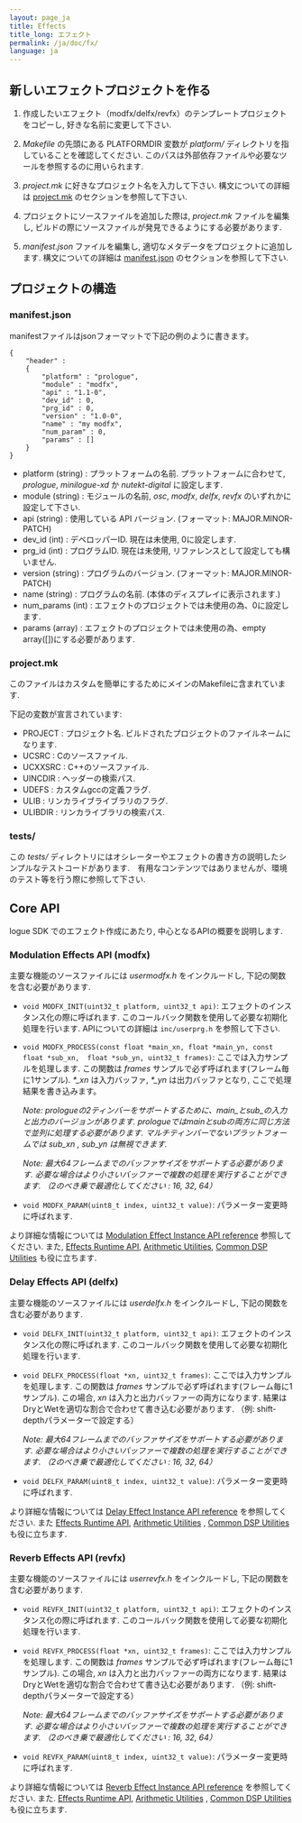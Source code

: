```yaml
---
layout: page_ja
title: Effects
title_long: エフェクト
permalink: /ja/doc/fx/
language: ja
---
```


## 新しいエフェクトプロジェクトを作る

1. 作成したいエフェクト（modfx/delfx/revfx）のテンプレートプロジェクトをコピーし, 好きな名前に変更して下さい.

2. *Makefile* の先頭にある PLATFORMDIR 変数が *platform/* ディレクトリを指していることを確認してください. このパスは外部依存ファイルや必要なツールを参照するのに用いられます.

3. *project.mk* に好きなプロジェクト名を入力して下さい. 構文についての詳細は [project.mk](#projectmk) のセクションを参照して下さい.

4. プロジェクトにソースファイルを追加した際は, *project.mk* ファイルを編集し, ビルドの際にソースファイルが発見できるようにする必要があります.

5. *manifest.json* ファイルを編集し, 適切なメタデータをプロジェクトに追加します. 構文についての詳細は [manifest.json](#manifestjson) のセクションを参照して下さい.

## プロジェクトの構造

### manifest.json

manifestファイルはjsonフォーマットで下記の例のように書きます。

```
{
    "header" : 
    {
        "platform" : "prologue",
        "module" : "modfx",
        "api" : "1.1-0",
        "dev_id" : 0,
        "prg_id" : 0,
        "version" : "1.0-0",
        "name" : "my modfx",
        "num_param" : 0,
        "params" : []
    }
}
```

* platform (string) : プラットフォームの名前. プラットフォームに合わせて, *prologue*, *minilogue-xd* か *nutekt-digital* に設定します.
* module (string) : モジュールの名前, *osc*, *modfx*, *delfx*, *revfx* のいずれかに設定して下さい.
* api (string) : 使用している API バージョン. (フォーマット: MAJOR.MINOR-PATCH)
* dev_id (int) : デベロッパーID. 現在は未使用, 0に設定します.
* prg_id (int) : プログラムID. 現在は未使用, リファレンスとして設定しても構いません.
* version (string) : プログラムのバージョン. (フォーマット: MAJOR.MINOR-PATCH)
* name (string) : プログラムの名前. (本体のディスプレイに表示されます.)
* num_params (int) : エフェクトのプロジェクトでは未使用の為、0に設定します.
* params (array) : エフェクトのプロジェクトでは未使用の為、empty array([])にする必要があります.

### project.mk

このファイルはカスタムを簡単にするためにメインのMakefileに含まれています. 

下記の変数が宣言されています:

* PROJECT : プロジェクト名. ビルドされたプロジェクトのファイルネームになります.
* UCSRC : Cのソースファイル.
* UCXXSRC :  C++のソースファイル.
* UINCDIR : ヘッダーの検索パス.
* UDEFS : カスタムgccの定義フラグ.
* ULIB : リンカライブライブラリのフラグ.
* ULIBDIR : リンカライブラリの検索パス.

### tests/

この *tests/* ディレクトリにはオシレーターやエフェクトの書き方の説明したシンプルなテストコードがあります.　有用なコンテンツではありませんが、環境のテスト等を行う際に参照して下さい.

## Core API

logue SDK でのエフェクト作成にあたり, 中心となるAPIの概要を説明します.

### Modulation Effects API (modfx)

主要な機能のソースファイルには *usermodfx.h* をインクルードし, 下記の関数を含む必要があります.

* `void MODFX_INIT(uint32_t platform, uint32_t api)`: エフェクトのインスタンス化の際に呼ばれます. このコールバック関数を使用して必要な初期化処理を行います. APIについての詳細は `inc/userprg.h` を参照して下さい.

* `void MODFX_PROCESS(const float *main_xn, float *main_yn, const float *sub_xn,  float *sub_yn, uint32_t frames)`: ここでは入力サンプルを処理します. この関数は *frames* サンプルで必ず呼ばれます(フレーム毎に1サンプル). *\*\_xn* は入力バッファ,  *\*\_yn*  は出力バッファとなり, ここで処理結果を書き込みます。

    _Note: prologueの2ティンバーをサポートするために、main\_とsub\_の入力と出力のバージョンがあります. prologueではmainとsubの両方に同じ方法で並列に処理する必要があります. マルチティンバーでないプラットフォームでは *sub\_xn* , *sub\_yn* は無視できます._

    _Note: 最大64フレームまでのバッファサイズをサポートする必要があります. 必要な場合はより小さいバッファーで複数の処理を実行することができます. （2のべき乗で最適化してください : 16, 32, 64）_

* `void MODFX_PARAM(uint8_t index, uint32_t value)`: パラメーター変更時に呼ばれます.

より詳細な情報については [Modulation Effect Instance API reference](https://korginc.github.io/logue-sdk/ref/minilogue-xd/v1.1-0/html/group__modfx__inst.html) 参照してください. また, [Effects Runtime API](https://korginc.github.io/logue-sdk/ref/minilogue-xd/v1.1-0/html/group__fx__api.html), [Arithmetic Utilities](https://korginc.github.io/logue-sdk/ref/minilogue-xd/v1.1-0/html/group__utils.html),   [Common DSP Utilities](https://korginc.github.io/logue-sdk/ref/minilogue-xd/v1.1-0/html/namespacedsp.html) も役に立ちます.

### Delay Effects API (delfx)

主要な機能のソースファイルには *userdelfx.h* をインクルードし, 下記の関数を含む必要があります.

* `void DELFX_INIT(uint32_t platform, uint32_t api)`: エフェクトのインスタンス化の際に呼ばれます. このコールバック関数を使用して必要な初期化処理を行います.

* `void DELFX_PROCESS(float *xn, uint32_t frames)`: ここでは入力サンプルを処理します. この関数は *frames* サンプルで必ず呼ばれます(フレーム毎に1サンプル). この場合, *xn* は入力と出力バッファーの両方になります. 結果はDryとWetを適切な割合で合わせて書き込む必要があります. （例: shift-depthパラメーターで設定する）

    _Note: 最大64フレームまでのバッファサイズをサポートする必要があります. 必要な場合はより小さいバッファーで複数の処理を実行することができます. （2のべき乗で最適化してください : 16, 32, 64）_
    
* `void DELFX_PARAM(uint8_t index, uint32_t value)`: パラメーター変更時に呼ばれます.

より詳細な情報については [Delay Effect Instance API reference](https://korginc.github.io/logue-sdk/ref/minilogue-xd/v1.1-0/html/group__delfx__inst.html) を参照してください. また [Effects Runtime API](https://korginc.github.io/logue-sdk/ref/minilogue-xd/v1.1-0/html/group__fx__api.html), [Arithmetic Utilities](https://korginc.github.io/logue-sdk/ref/minilogue-xd/v1.1-0/html/group__utils.html) , [Common DSP Utilities](https://korginc.github.io/logue-sdk/ref/minilogue-xd/v1.1-0/html/namespacedsp.html) も役に立ちます.

### Reverb Effects API (revfx)

主要な機能のソースファイルには *userrevfx.h* をインクルードし, 下記の関数を含む必要があります.

* `void REVFX_INIT(uint32_t platform, uint32_t api)`: エフェクトのインスタンス化の際に呼ばれます. このコールバック関数を使用して必要な初期化処理を行います. 

* `void REVFX_PROCESS(float *xn, uint32_t frames)`: ここでは入力サンプルを処理します.  この関数は *frames* サンプルで必ず呼ばれます(フレーム毎に1サンプル). この場合, *xn* は入力と出力バッファーの両方になります. 結果はDryとWetを適切な割合で合わせて書き込む必要があります. （例: shift-depthパラメーターで設定する）

    _Note: 最大64フレームまでのバッファサイズをサポートする必要があります. 必要な場合はより小さいバッファーで複数の処理を実行することができます. （2のべき乗で最適化してください : 16, 32, 64）_
    
* `void REVFX_PARAM(uint8_t index, uint32_t value)`: パラメーター変更時に呼ばれます.

より詳細な情報については [Reverb Effect Instance API reference](https://korginc.github.io/logue-sdk/ref/minilogue-xd/v1.1-0/html/group__revfx__inst.html) を参照してください. また. [Effects Runtime API](https://korginc.github.io/logue-sdk/ref/minilogue-xd/v1.1-0/html/group__fx__api.html), [Arithmetic Utilities](https://korginc.github.io/logue-sdk/ref/minilogue-xd/v1.1-0/html/group__utils.html) , [Common DSP Utilities](https://korginc.github.io/logue-sdk/ref/minilogue-xd/v1.1-0/html/namespacedsp.html) も役に立ちます.
